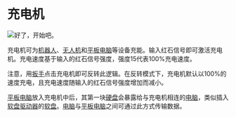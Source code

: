 # 充电机

![好了，开始吧。](oredict:oc:charger)

充电机可为[机器人](robot.md)、[无人机](../item/drone.md)和[平板电脑](../item/tablet.md)等设备充能。输入红石信号即可激活充电机。充电速度基于输入的红石信号强度，强度15代表100%充电速度。

注意，用[扳手](../item/wrench.md)点击充电机即可反转此逻辑。在反转模式下，充电机默认以100%的速度充电，且充电速度随输入的红石信号强度增加而减小。

[平板电脑](../item/tablet.md)放入充电机中后，其第一块[硬盘](../item/hdd1.md)会暴露给与充电机相连的[电脑](../general/computer.md)，类似插入[软盘驱动器](diskDrive.md)的[软盘](../item/floppy.md)。[电脑](../general/computer.md)与[平板电脑](../item/tablet.md)之间可通过此方式传输数据。
